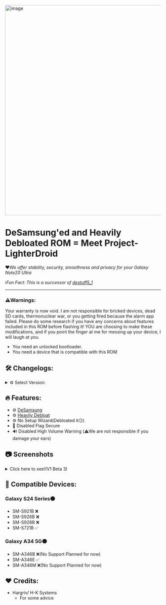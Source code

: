 <img width="1022" height="681" alt="image" src="https://github.com/user-attachments/assets/6d3fea23-bc39-4436-9e20-b5b7ea21e950" />

# **DeSamsung'ed and Heavily Debloated ROM = Meet Project-LighterDroid**
❤️*We offer stability, security, smoothness and privacy for your Galaxy Note20 Ultra*

ℹ️*Fun Fact: This is a successor of [destuff5_1](https://github.com/galaxy-darkerdroid/destuff-5_1?tab=readme-ov-file)*
***

### ⚠️Warnings:
Your warranty is now void.
I am not responsible for bricked devices, dead SD cards,
thermonuclear war, or you getting fired because the alarm app failed. Please
do some research if you have any concerns about features included in this ROM
before flashing it! YOU are choosing to make these modifications, and if
you point the finger at me for messing up your device, I will laugh at you.
* You need an unlocked bootloader.
* You need a device that is compatible with this ROM

## 🛠️ Changelogs:
<details>
<summary>⚙️ Select Version:</summary>

[Beta 1-4](https://github.com/galaxy-darkerdroid/Project-LighterDroid/blob/main/changelog-betas)

[Stable Tiramisu V1](https://github.com/galaxy-darkerdroid/Project-LighterDroid/blob/main/changelog-stable)   (Not available)
<details>
See the changes between private-beta and stable versions!
</details>

</details>

## 🔥 Features:
- ⚙️ [DeSamsung](https://docs.google.com/spreadsheets/d/12jEGQftFUL3vAI03X0Ku1LgoWFQKdwPA_WHuLh_2ics/edit?gid=0#gid=0)
- ⚙️ [Heavily Debloat](https://docs.google.com/spreadsheets/d/12jEGQftFUL3vAI03X0Ku1LgoWFQKdwPA_WHuLh_2ics/edit?gid=0#gid=0)
- ⚙️ No Setup Wizard(Debloated it😏)
- 🚩 Disabled Flag Secure
- 🔊 Disabled High Volume Warning (⚠️We are not responsible if you damage your ears)


## 📷 Screenshots
<details>
  <summary>Click here to see!(V1 Beta 3)</summary>

![photo_5929313167035451974_y](https://github.com/user-attachments/assets/9075fc10-5899-46d5-b468-df396089ce1e)
![photo_5929313167035451973_y](https://github.com/user-attachments/assets/ebe071ea-6ea0-45ae-8cfc-8ae39b904398)
![photo_5929313167035451972_y](https://github.com/user-attachments/assets/9b32213b-2a68-48d6-b51c-9dd616cf0d6f)
![photo_5929313167035451971_y](https://github.com/user-attachments/assets/9fa53ed5-90ce-4ed4-9395-0810f94cdb8b)
![photo_5929313167035451970_y](https://github.com/user-attachments/assets/23110d0f-fcfc-4d77-86f3-32d47d9c9b98)
![photo_5929313167035451969_y](https://github.com/user-attachments/assets/785e254f-2fb7-4246-9bef-a3ec31267060)
![photo_5929313167035451968_y](https://github.com/user-attachments/assets/637b6f31-0a32-43cf-988c-1f4b9515b331)
![photo_5929313167035451966_y](https://github.com/user-attachments/assets/8200e2ee-fc96-4deb-8946-eab0f4a5c330)
![photo_5929313167035451967_y](https://github.com/user-attachments/assets/97ff0a11-de00-4ae1-9853-d0e9292d7121)


https://github.com/user-attachments/assets/9808b51d-f0a5-4631-b47f-f86ec2dc668f

</details>

## 📲 Compatible Devices:
### Galaxy S24 Series🟠
- SM-S921B ❌
- SM-S926B ❌
- SM-S928B ❌
- SM-S721B ✅
### Galaxy A34 5G🟠
- SM-A346B ❌(No Support Planned for now)
- SM-A346E ✅
- SM-A346M ❌(No Support Planned for now)

## ❤️ Credits:
- Hargriv/ H-K Systems
  - For some advice
